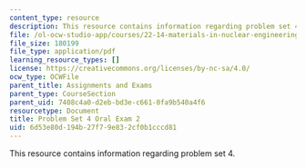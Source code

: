 ```yaml
---
content_type: resource
description: This resource contains information regarding problem set 4.
file: /ol-ocw-studio-app/courses/22-14-materials-in-nuclear-engineering-spring-2015/6d53e80d194b27f79e832cf0b1cccd81_MIT22_14S15_PS4-Oral_2.pdf
file_size: 180199
file_type: application/pdf
learning_resource_types: []
license: https://creativecommons.org/licenses/by-nc-sa/4.0/
ocw_type: OCWFile
parent_title: Assignments and Exams
parent_type: CourseSection
parent_uid: 7408c4a0-d2eb-bd3e-c661-0fa9b540a4f6
resourcetype: Document
title: Problem Set 4 Oral Exam 2
uid: 6d53e80d-194b-27f7-9e83-2cf0b1cccd81
---
```

This resource contains information regarding problem set 4.